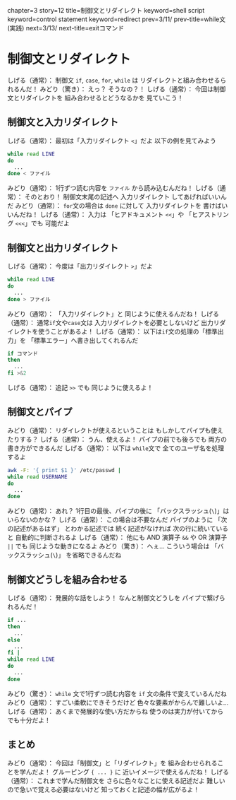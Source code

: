 chapter=3
story=12
title=制御文とリダイレクト
keyword=shell script
keyword=control statement
keyword=redirect
prev=3/11/
prev-title=while文(実践)
next=3/13/
next-title=exitコマンド

# 制御文とリダイレクト

しげる（通常）：
  制御文 `if`, `case`, `for`, `while` は
  リダイレクトと組み合わせるられるんだ！
みどり（驚き）：
  えっ？
  そうなの？！
しげる（通常）：
  今回は制御文とリダイレクトを
  組み合わせるとどうなるかを
  見ていこう！

## 制御文と入力リダイレクト

しげる（通常）：
  最初は「入力リダイレクト `<`」だよ
  以下の例を見てみよう

```bash
while read LINE
do
  ...
done < ファイル
```

みどり（通常）：
  1行ずつ読む内容を
  `ファイル` から読み込むんだね！
しげる（通常）：
  そのとおり！
  制御文末尾の記述へ
  入力リダイレクト
  してあげればいいんだ
みどり（通常）：
  `for`文の場合は
  `done` に対して
  入力リダイレクトを
  書けばいいんだね！
しげる（通常）：
  入力は
  「ヒアドキュメント `<<`」や
  「ヒアストリング `<<<`」でも
  可能だよ

## 制御文と出力リダイレクト

しげる（通常）：
  今度は「出力リダイレクト `>`」だよ

```bash
while read LINE
do
  ...
done > ファイル
```

みどり（通常）：
  「入力リダイレクト」と
  同じように使えるんだね！
しげる（通常）：
  通常`if`文や`case`文は
  入力リダイレクトを必要としないけど
  出力リダイレクトを使うことがあるよ！
しげる（通常）：
  以下は`if`文の処理の「標準出力」を
  「標準エラー」へ書き出してくれるんだ

```bash
if コマンド
then
  ...
fi >&2
```

しげる（通常）：
  追記 `>>` でも
  同じように使えるよ！

## 制御文とパイプ

みどり（通常）：
  リダイレクトが使えるということは
  もしかしてパイプも使えたりする？
しげる（通常）：
  うん、使えるよ！
  パイプの前でも後ろでも
  両方の書き方ができるんだ
しげる（通常）：
  以下は `while`文で
  全てのユーザ名を処理するよ

```bash
awk -F: '{ print $1 }' /etc/passwd |
while read USERNAME
do
  ...
done
```

みどり（通常）：
  あれ？
  1行目の最後、パイプの後に
  「バックスラッシュ(`\`)」は
  いらないのかな？
しげる（通常）：
  この場合は不要なんだ
  パイプのように
  「次の記述があるはず」
  とわかる記述では
  続く記述がなければ
  次の行に続いていると
  自動的に判断されるよ
しげる（通常）：
  他にも
  AND 演算子 `&&` や
  OR 演算子 `||` でも
  同じような動きになるよ
みどり（驚き）：
  へぇ…
  こういう場合は
  「バックスラッシュ(`\`)」
  を省略できるんだね

## 制御文どうしを組み合わせる

しげる（通常）：
  発展的な話をしよう！
  なんと制御文どうしを
  パイプで繋げられるんだ！

```bash
if ...
then
  ...
else
  ...
fi |
while read LINE
do
  ...
done
```

みどり（驚き）：
  `while` 文で1行ずつ読む内容を
  `if` 文の条件で変えているんだね
みどり（通常）：
  すごい柔軟にできそうだけど
  色々な要素がからんで難しいよ…
しげる（通常）：
  あくまで発展的な使い方だからね
  使うのは実力が付いてからでも十分だよ！

## まとめ

みどり（通常）：
  今回は「制御文」と「リダイレクト」を
  組み合わせられることを学んだよ！
  グルーピング `{ ... }` に
  近いイメージで使えるんだね！
しげる（通常）：
  これまで学んだ制御文を
  さらに色々なことに使える記述だよ
  難しいので急いで覚える必要はないけど
  知っておくと記述の幅が広がるよ！

